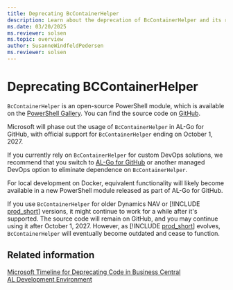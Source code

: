 ```yaml
---
title: Deprecating BcContainerHelper
description: Learn about the deprecation of BcContainerHelper and its replacement.
ms.date: 03/20/2025
ms.reviewer: solsen
ms.topic: overview
author: SusanneWindfeldPedersen
ms.reviewer: solsen
---
```


# Deprecating BCContainerHelper

`BcContainerHelper` is an open-source PowerShell module, which is available on the [PowerShell Gallery](https://powershellgallery.com/packages/BcContainerHelper). You can find the source code on [GitHub](https://github.com/microsoft/navcontainerhelper).

Microsoft will phase out the usage of `BcContainerHelper` in AL-Go for GitHub, with official support for `BcContainerHelper` ending on October 1, 2027.

If you currently rely on `BcContainerHelper` for custom DevOps solutions, we recommend that you switch to [AL-Go for GitHub](https://github.com/microsoft/AL-Go) or another managed DevOps option to eliminate dependence on `BcContainerHelper`.

For local development on Docker, equivalent functionality will likely become available in a new PowerShell module released as part of AL-Go for GitHub.

If you use `BcContainerHelper` for older Dynamics NAV or [!INCLUDE [prod_short](includes/prod_short.md)] versions, it might continue to work for a while after it's supported. The source code will remain on GitHub, and you may continue using it after October 1, 2027. However, as [!INCLUDE [prod_short](includes/prod_short.md)] evolves, `BcContainerHelper` will eventually become outdated and cease to function.

## Related information

[Microsoft Timeline for Deprecating Code in Business Central](devenv-deprecation-timeline.md)  
[AL Development Environment](devenv-reference-overview.md)